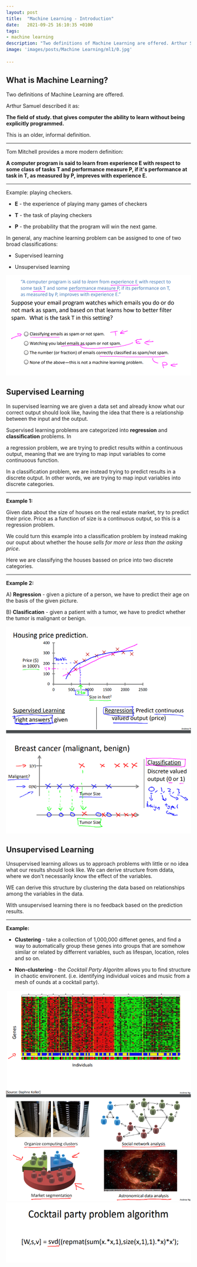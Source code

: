 ```yaml
---
layout: post
title:  "Machine Learning - Introduction"
date:   2021-09-25 16:10:35 +0100
tags:
- machine learning
description: "Two definitions of Machine Learning are offered. Arthur Samuel described it as: 'The field of study. that gives computer the ability to learn without being explicitly programmed'. This is an older, informal definition."
image: 'images/posts/Machine Learning/ml1/0.jpg'

---
```



## What is Machine Learning?

Two definitions of Machine Learning are offered. 

Arthur Samuel described it as:

**The field of study. that gives computer the ability to learn without being explicitly programmed.**
    
This is an older, informal definition.

-------------------------------------
    
Tom Mitchell provides a more modern definition:

**A computer program is said to learn from experience E with respect to some class of tasks T and performance measure P, if it's performance at task in T, as measured by P, impreves with experience E.**

----------------------------------------
        
Example: playing checkers.
    
- **E** - the experience of playing many games of checkers
    
- **T** - the task of playing checkers
            
- **P** - the probability that the program will win the next game.
            
In general, any machine learning problem can be assigned to one of two broad classifications:

- Supervised learning

- Unsupervised learning

<center>
<img src="/images/posts/Machine Learning/ml1/1.png">
</center>

## Supervised Learning

In supervised learning we are given a data set and already know what our correct output should look like, having the idea that there is a relationship between the input and the output.

Supervised learning problems are categorized into **regression** and **classification** problems. In 

a regression problem, we are trying to predict results within a continuous output, meaning that we are trying to map input variables to come continuoous function.

In a classification problem, we are instead trying to predict results in a discrete output. In other words, we are trying to map input variables into discrete categories.

-------------------------------
**Example 1:**

Given data about the size of houses on the real estate market, try to predict their price. Price as a function of size is a continuous output, so this is a regression problem.

We could turn this example into a classification problem by instead making our ouput about whether the house *sells for more or less than the asking price*.

Here we are classifying the houses bassed on price into two discrete categories.

----------------------------------

**Example 2:**

A) **Regression** - given a picture of a person, we have to predict their age on the basis of the given picture.

B) **Clasification** - given a patient with a tumor, we have to predict whether the tumor is malignant or benign.


<center>
<img src="/images/posts/Machine Learning/ml1/2.png">
</center>

## Unsupervised Learning

Unsupervised learning allows us to approach problems with little or no idea what our results should look like. We can derive structure from ddata, where we don't necessarily know the effect of the variables.

WE can derive this structure by clustering the data based on relationships among the variables in the data.

With unsupervised learning there is no feedback based on the prediction results.

----------------------------------

**Example:**

- **Clustering** - take a collection of 1,000,000 diffenet genes, and find a way to automatically group these genes into groups that are somehow similar or related by differrent variables, such as lifespan, location, roles and so on.

- **Non-clustering** - the *Cocktail Party Algoritm* allows you to find structure in  chaotic environent. (i.e. identifying individual voices and music from a mesh of ounds at a cocktail party).

<center>
<img src="/images/posts/Machine Learning/ml1/3.png">
</center>

<center>
<img src="/images/posts/Machine Learning/ml1/4.png">
</center>
